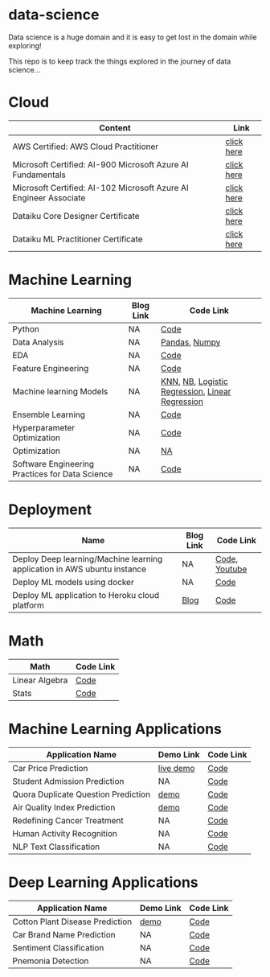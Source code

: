 # data-science
Data science is a huge domain and it is easy to get lost in the domain while exploring!

This repo is to keep track the things explored in the journey of data science...

# Cloud

| Content                  | Link                                                                          |
|--------------------------------------------------------------------------------|-----------------------------------------------------------------------------------|
| AWS Certified: AWS Cloud Practitioner                                          |  [click here](https://github.com/Akshaykumarcp/Cloud/blob/main/AWS/cloud%20practitioner/AWS%20Certified%20Cloud%20Practitioner%20certificate.pdf)   |
| Microsoft Certified: AI-900 Microsoft Azure AI Fundamentals                                           | [click here](https://github.com/Akshaykumarcp/Cloud/blob/main/microsoft/ai-900/Certifications%20-%20akshaykumarcp-1501%20_%20Microsoft%20Docs.pdf)   
| Microsoft Certified: AI-102 Microsoft Azure AI Engineer Associate                                           | [click here](https://github.com/Akshaykumarcp/Cloud/blob/main/microsoft/ai-102/Certifications%20-%20akshaykumarcp-1501%20_%20Microsoft%20Docs%20AI%20Engineer%20Associate.pdf)   |
| Dataiku Core Designer Certificate                                          | [click here](https://github.com/Akshaykumarcp/akshaykumarcp.github.io/blob/master/doc/certificate-q7qz85ytn6ib-1657973356%20CD.pdf)   |
| Dataiku ML Practitioner Certificate                                       | [click here](https://github.com/Akshaykumarcp/akshaykumarcp.github.io/blob/master/doc/certificate-jgebrsy3i94c-1658144101%20MLP.pdf)   |


# Machine Learning 

| Machine Learning                                                                 | Blog Link                                                                                                               | Code Link                                                                          |
|--------------------------------------------------------------------------------|------------------------------------------------------------------------------------------------------------------------|-----------------------------------------------------------------------------------|
| Python                             | NA              | [Code](https://github.com/Akshaykumarcp/FUN-with_PYTHON) |
| Data Analysis                                             | NA                                | [Pandas](https://github.com/Akshaykumarcp/FUN-with-PANDAS), [Numpy](https://github.com/Akshaykumarcp/FUN-with-NUMPY)      |
| EDA          | NA            | [Code](https://github.com/Akshaykumarcp/FUN-with-EDA)              |
| Feature Engineering                              | NA                   | [Code](https://github.com/Akshaykumarcp/ML-Feature-Engineering)          |
| Machine learning Models | NA | [KNN](https://github.com/Akshaykumarcp/ML-Model-KNN), [NB](https://github.com/Akshaykumarcp/ML-Model-Naive-Bayes), [Logistic Regression](https://github.com/Akshaykumarcp/ML-Model-Logistic-Regression), [Linear Regression](https://github.com/Akshaykumarcp/ML-Model-Linear-Regression)        |
| Ensemble Learning              | NA  | [Code](https://github.com/Akshaykumarcp/ML-ensemble-learning)       |
| Hyperparameter Optimization                             | NA              | [Code](https://github.com/Akshaykumarcp/ML-hyperparameter-optimization) |
| Optimization                             | NA             | [NA]() |
| Software Engineering Practices for Data Science                             | NA              | [Code](https://github.com/Akshaykumarcp/software-engineering-practices-for-data-science) |

# Deployment

| Name                                                                | Blog Link                                                                                                               | Code Link                                                                          |
|--------------------------------------------------------------------------------|------------------------------------------------------------------------------------------------------------------------|-----------------------------------------------------------------------------------|
| Deploy Deep learning/Machine learning application in AWS ubuntu instance                             | NA              | [Code](), [Youtube](https://www.youtube.com/playlist?list=PLfvd7nl065j0MOcSN0AAoq9yHz1Q3Xpf2) |
| Deploy ML models using docker                             | NA              | [Code](https://github.com/Akshaykumarcp/flask-docker-apache-WSGI) |
| Deploy ML application to Heroku cloud platform                            | [Blog](https://medium.com/@akshai.148/deploy-ml-application-in-heroku-6c81b8ccb058)              | [Code](https://github.com/Akshaykumarcp/CarPricePrediction) |


# Math

| Math                  | Code Link                                                                          |
|--------------------------------------------------------------------------------|-----------------------------------------------------------------------------------|
| Linear Algebra                                            |  [Code](https://github.com/Akshaykumarcp/linear_algebra)   |
| Stats                                           | [Code](https://github.com/Akshaykumarcp/statistics)   |

# Machine Learning Applications

| Application Name                                                                  | Demo Link                                                                                                              | Code Link                                                                          |
|--------------------------------------------------------------------------------|------------------------------------------------------------------------------------------------------------------------|-----------------------------------------------------------------------------------|
|  Car Price Prediction                                           | [live demo](https://car-price-predictions12.herokuapp.com/)                                | [Code](https://github.com/Akshaykumarcp/CarPricePrediction)   |
|  Student Admission Prediction                                         | NA                                | [Code](https://github.com/Akshaykumarcp/student-admission-prediction)   |
|  Quora Duplicate Question Prediction                                      | [demo](https://youtu.be/H91AFzkzaX4)                                | [Code](https://github.com/Akshaykumarcp/quora-duplicate-question-prediction)   |
|  Air Quality Index Prediction                                          | [demo](https://air-quality-index-prediction.herokuapp.com/)                                | [Code](https://github.com/Akshaykumarcp/Air-Quality-Index-Prediction-Deployment)   |
|  Redefining Cancer Treatment                                           | NA                                | [Code](https://github.com/Akshaykumarcp/ML-Redefining-Cancer-Treatment)   |
|  Human Activity Recognition                                           | NA                                | [Code](https://github.com/Akshaykumarcp/Human-Activity-Recognition-ML-DL)   |
|  NLP Text Classification                                           | NA                                | [Code](https://github.com/Akshaykumarcp/NLP-ML-text-classification)   |


# Deep Learning Applications

| Application Name                                                                 | Demo Link                                                                                                               | Code Link                                                                          |
|--------------------------------------------------------------------------------|------------------------------------------------------------------------------------------------------------------------|-----------------------------------------------------------------------------------|
| Cotton Plant Disease Prediction                                           | [demo](https://youtu.be/p8kCMDpUi3Y)                                | [Code](https://github.com/Akshaykumarcp/cotton-plant-disease-prediction)   |
| Car Brand Name Prediction                                           | NA                                | [Code](https://github.com/Akshaykumarcp/Car_brand_name_prediction)   |
| Sentiment Classification                                          | NA                                | [Code](https://github.com/Akshaykumarcp/IMDB-sentiment-classification)   |
| Pnemonia Detection                                         | NA                                | [Code](https://github.com/Akshaykumarcp/Pnemonia-Detection-Deployment)   |






